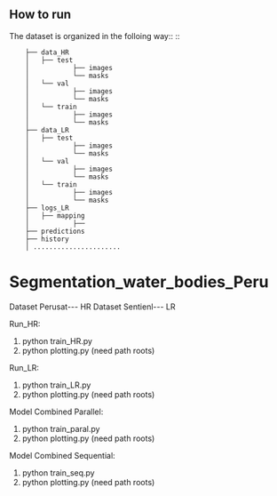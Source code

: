 

How to run
----------
The dataset is organized in the folloing way::
::

        ├── data_HR
        │   ├── test
        │           ├── images
        │           └── masks
        │   └── val
        │           ├── images
        │           └── masks
        │   └── train
        │           ├── images
        │           └── masks
        ├── data_LR
        │   ├── test
        │           ├── images
        │           └── masks
        │   └── val
        │           ├── images
        │           └── masks
        │   └── train
        │           ├── images
        │           └── masks
        ├── logs_LR
        │   ├── mapping
        │           ├── 
        ├── predictions
        ├── history
        │ ......................

# Segmentation_water_bodies_Peru
Dataset Perusat--- HR
Dataset Sentienl--- LR



Run_HR: 
1. python train_HR.py
2. python plotting.py  (need path roots)

Run_LR: 
1. python train_LR.py
2. python plotting.py  (need path roots)

Model Combined Parallel: 
1. python train_paral.py
2. python plotting.py  (need path roots)

Model Combined Sequential: 
1. python train_seq.py
2. python plotting.py  (need path roots)
